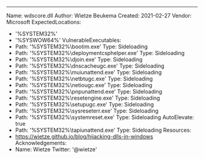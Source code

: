 ---
Name: wdscore.dll
Author: Wietze Beukema
Created: 2021-02-27
Vendor: Microsoft
ExpectedLocations:
- '%SYSTEM32%'
- '%SYSWOW64%'
VulnerableExecutables:
- Path: '%SYSTEM32%\bootim.exe'
  Type: Sideloading
- Path: '%SYSTEM32%\deploymentcsphelper.exe'
  Type: Sideloading
- Path: '%SYSTEM32%\djoin.exe'
  Type: Sideloading
- Path: '%SYSTEM32%\dnscacheugc.exe'
  Type: Sideloading
- Path: '%SYSTEM32%\muiunattend.exe'
  Type: Sideloading
- Path: '%SYSTEM32%\netbtugc.exe'
  Type: Sideloading
- Path: '%SYSTEM32%\netiougc.exe'
  Type: Sideloading
- Path: '%SYSTEM32%\pnpunattend.exe'
  Type: Sideloading
- Path: '%SYSTEM32%\resetengine.exe'
  Type: Sideloading
- Path: '%SYSTEM32%\setupugc.exe'
  Type: Sideloading
- Path: '%SYSTEM32%\sysreseterr.exe'
  Type: Sideloading
- Path: '%SYSTEM32%\systemreset.exe'
  Type: Sideloading
  AutoElevate: true
- Path: '%SYSTEM32%\tapiunattend.exe'
  Type: Sideloading
Resources:
- https://wietze.github.io/blog/hijacking-dlls-in-windows
Acknowledgements:
- Name: Wietze
  Twitter: '@wietze'
